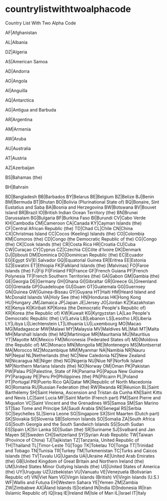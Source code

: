 # countrylistwithtwoalphacode
Country List With Two Alpha Code


AF|Afghanistan

AL|Albania

DZ|Algeria

AS|American Samoa

AD|Andorra

AO|Angola

AI|Anguilla

AQ|Antarctica

AG|Antigua and Barbuda

AR|Argentina

AM|Armenia

AW|Aruba

AU|Australia

AT|Austria

AZ|Azerbaijan

BS|Bahamas (the)

BH|Bahrain

BD|Bangladesh
BB|Barbados
BY|Belarus
BE|Belgium
BZ|Belize
BJ|Benin
BM|Bermuda
BT|Bhutan
BO|Bolivia (Plurinational State of)
BQ|Bonaire, Sint Eustatius and Saba
BA|Bosnia and Herzegovina
BW|Botswana
BV|Bouvet Island
BR|Brazil
IO|British Indian Ocean Territory (the)
BN|Brunei Darussalam
BG|Bulgaria
BF|Burkina Faso
BI|Burundi
CV|Cabo Verde
KH|Cambodia
CM|Cameroon
CA|Canada
KY|Cayman Islands (the)
CF|Central African Republic (the)
TD|Chad
CL|Chile
CN|China
CX|Christmas Island
CC|Cocos (Keeling) Islands (the)
CO|Colombia
KM|Comoros (the)
CD|Congo (the Democratic Republic of the)
CG|Congo (the)
CK|Cook Islands (the)
CR|Costa Rica
HR|Croatia
CU|Cuba
CW|Curaçao
CY|Cyprus
CZ|Czechia
CI|Côte d'Ivoire
DK|Denmark
DJ|Djibouti
DM|Dominica
DO|Dominican Republic (the)
EC|Ecuador
EG|Egypt
SV|El Salvador
GQ|Equatorial Guinea
ER|Eritrea
EE|Estonia
SZ|Eswatini
ET|Ethiopia
FK|Falkland Islands (the) [Malvinas]
FO|Faroe Islands (the)
FJ|Fiji
FI|Finland
FR|France
GF|French Guiana
PF|French Polynesia
TF|French Southern Territories (the)
GA|Gabon
GM|Gambia (the)
GE|Georgia
DE|Germany
GH|Ghana
GI|Gibraltar
GR|Greece
GL|Greenland
GD|Grenada
GP|Guadeloupe
GU|Guam
GT|Guatemala
GG|Guernsey
GN|Guinea
GW|Guinea-Bissau
GY|Guyana
HT|Haiti
HM|Heard Island and McDonald Islands
VA|Holy See (the)
HN|Honduras
HK|Hong Kong
HU|Hungary
JM|Jamaica
JP|Japan
JE|Jersey
JO|Jordan
KZ|Kazakhstan
KE|Kenya
KI|Kiribati
KP|Korea (the Democratic People's Republic of)
KR|Korea (the Republic of)
KW|Kuwait
KG|Kyrgyzstan
LA|Lao People's Democratic Republic (the)
LV|Latvia
LB|Lebanon
LS|Lesotho
LR|Liberia
LY|Libya
LI|Liechtenstein
LT|Lithuania
LU|Luxembourg
MO|Macao
MG|Madagascar
MW|Malawi
MY|Malaysia
MV|Maldives
ML|Mali
MT|Malta
MH|Marshall Islands (the)
MQ|Martinique
MR|Mauritania
MU|Mauritius
YT|Mayotte
MX|Mexico
FM|Micronesia (Federated States of)
MD|Moldova (the Republic of)
MC|Monaco
MN|Mongolia
ME|Montenegro
MS|Montserrat
MA|Morocco
MZ|Mozambique
MM|Myanmar
NA|Namibia
NR|Nauru
NP|Nepal
NL|Netherlands (the)
NC|New Caledonia
NZ|New Zealand
NI|Nicaragua
NE|Niger (the)
NG|Nigeria
NU|Niue
NF|Norfolk Island
MP|Northern Mariana Islands (the)
NO|Norway
OM|Oman
PK|Pakistan
PW|Palau
PS|Palestine, State of
PA|Panama
PG|Papua New Guinea
PY|Paraguay
PE|Peru
PH|Philippines (the)
PN|Pitcairn
PL|Poland
PT|Portugal
PR|Puerto Rico
QA|Qatar
MK|Republic of North Macedonia
RO|Romania
RU|Russian Federation (the)
RW|Rwanda
RE|Réunion
BL|Saint Barthélemy
SH|Saint Helena, Ascension and Tristan da Cunha
KN|Saint Kitts and Nevis
LC|Saint Lucia
MF|Saint Martin (French part)
PM|Saint Pierre and Miquelon
VC|Saint Vincent and the Grenadines
WS|Samoa
SM|San Marino
ST|Sao Tome and Principe
SA|Saudi Arabia
SN|Senegal
RS|Serbia
SC|Seychelles
SL|Sierra Leone
SG|Singapore
SX|Sint Maarten (Dutch part)
SK|Slovakia
SI|Slovenia
SB|Solomon Islands
SO|Somalia
ZA|South Africa
GS|South Georgia and the South Sandwich Islands
SS|South Sudan
ES|Spain
LK|Sri Lanka
SD|Sudan (the)
SR|Suriname
SJ|Svalbard and Jan Mayen
SE|Sweden
CH|Switzerland
SY|Syrian Arab Republic
TW|Taiwan (Province of China)
TJ|Tajikistan
TZ|Tanzania, United Republic of
TH|Thailand
TL|Timor-Leste
TG|Togo
TK|Tokelau
TO|Tonga
TT|Trinidad and Tobago
TN|Tunisia
TR|Turkey
TM|Turkmenistan
TC|Turks and Caicos Islands (the)
TV|Tuvalu
UG|Uganda
UA|Ukraine
AE|United Arab Emirates (the)
GB|United Kingdom of Great Britain and Northern Ireland (the)
UM|United States Minor Outlying Islands (the)
US|United States of America (the)
UY|Uruguay
UZ|Uzbekistan
VU|Vanuatu
VE|Venezuela (Bolivarian Republic of)
VN|Viet Nam
VG|Virgin Islands (British)
VI|Virgin Islands (U.S.)
WF|Wallis and Futuna
EH|Western Sahara
YE|Yemen
ZM|Zambia
ZW|Zimbabwe
AX|Åland Islands
IS|Iceland
IN|India
ID|Indonesia
IR|Iran (Islamic Republic of)
IQ|Iraq
IE|Ireland
IM|Isle of Man
IL|Israel
IT|Italy
